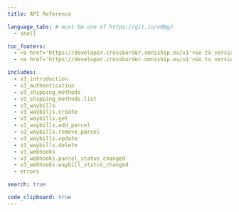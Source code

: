 ```yaml
---
title: API Reference

language_tabs: # must be one of https://git.io/vQNgJ
  - shell 

toc_footers:
  - <a href='https://developer.crossborder.omniship.eu/v1'>Go to version 1</a>
  - <a href='https://developer.crossborder.omniship.eu/v1'>Go to version 2</a>

includes:
  - v3_introduction
  - v3_authentication
  - v3_shipping_methods
  - v3_shipping_methods.list
  - v3_waybills
  - v3_waybills.create
  - v3_waybills.get
  - v3_waybills.add_parcel
  - v3_waybills.remove_parcel
  - v3_waybills.update
  - v3_waybills.delete
  - v3_webhooks
  - v3_webhooks.parcel_status_changed
  - v3_webhooks.waybill_status_changed
  - errors

search: true

code_clipboard: true
---
```



